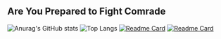 ## Are You Prepared to Fight Comrade
![Anurag's GitHub stats](https://github-readme-stats.vercel.app/api?username=ADmex1&show_icons=true&theme=synthwave)
![Top Langs](https://github-readme-stats.vercel.app/api/top-langs/?username=ADmex1&layout=compact)
[![Readme Card](https://github-readme-stats.vercel.app/api/pin/?username=ADmex1&repo=Boat-web-Project&theme=dark)](https://github.com/ADmex1/Boat-web-Project)
[![Readme Card](https://github-readme-stats.vercel.app/api/pin/?username=ADmex1&repo=Student-management-system&theme=dark)](https://github.com/ADmex1/Student-management-system.git)
